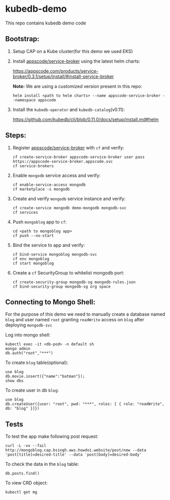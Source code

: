 # kubedb-demo
This repo contains kubedb demo code

## Bootstrap:

1. Setup CAP on a Kube cluster(for this demo we used EKS)

2. Install [appscode/service-broker](https://github.com/appscode/service-broker) using the latest helm charts:

   https://appscode.com/products/service-broker/0.3.1/setup/install/#install-service-broker
   
   **Note:** We are using a customized version present in this repo:
   
   ```
   helm install <path to helm charts> --name appscode-service-broker --namespace appscode
   ```
  
3. Install the `kubedb-operator` and `kubedb-catalog`(v0.11):

   https://github.com/kubedb/cli/blob/0.11.0/docs/setup/install.md#helm

## Steps:

1. Register [appscode/service-broker](https://github.com/appscode/service-broker) with `cf` and verify:
   
   ```
   cf create-service-broker appscode-service-broker user pass https://appscode-service-broker.appscode.svc
   cf service-brokers
   ```
   
2. Enable `mongodb` service access and verify:

   ```
   cf enable-service-access mongodb
   cf marketplace -s mongodb
   ```
   
3. Create and verify `mongodb` service instance and verify:

   ```
   cf create-service mongodb demo-mongodb mongodb-svc
   cf services
   ```
   
4. Push `mongoblog` app to `cf`:
    
   ```
   cd <path to mongoblog app>
   cf push --no-start
   ```
   
5. Bind the service to app and verify:

   ```
   cf bind-service mongoblog mongodb-svc
   cf env mongoblog
   cf start mongoblog
   ```

6. Create a `cf` SecurityGroup to whitelist mongodb port:
  
   ```
   cf create-security-group mongodb-sg mongodb-rules.json
   cf bind-security-group mongodb-sg org space
   ```
  

## Connecting to Mongo Shell:


For the purpose of this demo we need to manually create a database named `blog` and user named `root` granting `readWrite` access on `blog` after deploying `mongodb-svc`

Log into mongo shell:

```
kubectl exec -it <db-pod> -n default sh
mongo admin
db.auth("root","***")
```

To create `blog` table(optional):

```
use blog
db.movie.insert({"name":"batman"});
show dbs
```

To create user in db `blog`:

```
use blog
db.createUser({user: "root", pwd: "***", roles: [ { role: "readWrite", db: "blog" }]})
```


## Tests

To test the app make following post request:

```
curl -L -vv --fail http://mongoblog.cap.bsingh.aws.howdoi.website/post/new --data 'post[title]=desired-title' --data 'post[body]=desired-body'
```

To check the data in the `blog` table:

```
db.posts.find()
```

To view CRD object:

```
kubectl get mg
```
